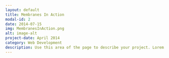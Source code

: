 ```yaml
---
layout: default
title: Membranes In Action
modal-id: 2
date: 2014-07-15
img: MembranesInAction.png
alt: image-alt
project-date: April 2014
category: Web Development
description: Use this area of the page to describe your project. Lorem ipsum dolor sit amet, consectetur adipisicing elit. Mollitia neque assumenda ipsam nihil, molestias magnam, recusandae quos quis inventore quisquam velit asperiores, vitae? Reprehenderit soluta, eos quod consequuntur itaque. Nam.
---
```

